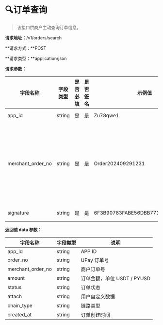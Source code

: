 # 🔍订单查询


> 该接口供商户主动查询订单信息。

**请求地址：**/v1/orders/search

**请求方式：**POST

**请求类型：**application/json

**请求参数：**

| 字段名称 | 字段类型 | 是否必填 | 是否签名 | 示例值| 说明
| --- | --- | --- | --- | --- | --- |
| app_id | string  | 是  | 是 | Zu78qwe1 | APP ID
|  merchant_order_no |  string | 是  | 是 | Order202409291231 | 商户端自主生成的订单号，在商户端要保证唯一性
|  signature | string  |是  | 是 | 6F3B90783FABE56DBB771D03E0EAADD0 | 数据签名

**返回值 data 参数：**

| 字段名称 | 字段类型 |  说明
| --- | --- | --- |
| app_id | string  | APP ID
|order_no | string | UPay 订单号
|  merchant_order_no |  string | 商户订单号
| amount| string  | 订单金额，单位 USDT / PYUSD
| status | string | 订单状态
|  attach |  string | 用户自定义数据
| chain_type | string | 链路类型
|  created_at|  string | 订单创建时间
